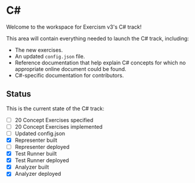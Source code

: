 # C&#35;

Welcome to the workspace for Exercism v3's C# track!

This area will contain everything needed to launch the C# track, including:

- The new exercises.
- An updated `config.json` file.
- Reference documentation that help explain C# concepts for which no appropriate online document could be found.
- C#-specific documentation for contributors.

## Status

This is the current state of the C# track:

- [ ] 20 Concept Exercises specified
- [ ] 20 Concept Exercises implemented
- [ ] Updated config.json
- [x] Representer built
- [ ] Representer deployed
- [x] Test Runner built
- [x] Test Runner deployed
- [x] Analyzer built
- [x] Analyzer deployed
